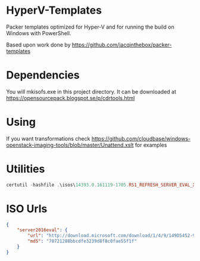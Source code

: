 HyperV-Templates
================
Packer templates optimized for Hyper-V and for running the 
build on Windows with PowerShell.

Based upon work done by https://github.com/jacqinthebox/packer-templates


# Dependencies
You will mkisofs.exe in this project directory. It can be downloaded at
https://opensourcepack.blogspot.se/p/cdrtools.html


# Using

If you want transformations check 
https://github.com/cloudbase/windows-openstack-imaging-tools/blob/master/Unattend.xslt
for examples


# Utilities
```powershell
certutil -hashfile .\isos\14393.0.161119-1705.RS1_REFRESH_SERVER_EVAL_X64FRE_EN-US.ISO md5
``` 

# ISO Urls
```json
{
    "server2016eval": {
        "url": "http://download.microsoft.com/download/1/4/9/149D5452-9B29-4274-B6B3-5361DBDA30BC/14393.0.161119-1705.RS1_REFRESH_SERVER_EVAL_X64FRE_EN-US.ISO",
        "md5": "70721288bbcdfe3239d8f8c0fae55f1f"
    }
}
```






